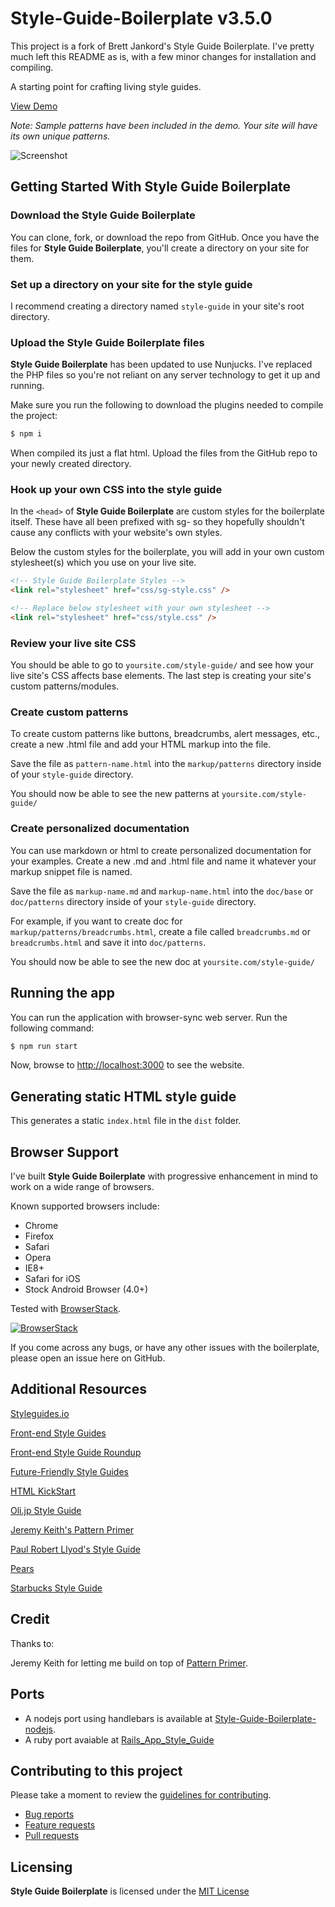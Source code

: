 # Style-Guide-Boilerplate v3.5.0

This project is a fork of Brett Jankord's Style Guide Boilerplate. I've pretty much left this README as is, with a few minor changes for installation and compiling.

A starting point for crafting living style guides.

[View Demo](http://nsymester.github.io/Style-Guide-Boilerplate/demo.html)

_Note: Sample patterns have been included in the demo. Your site will have its own unique patterns._

![Screenshot](http://nsymester.github.io/Style-Guide-Boilerplate/images/screenshot.png)

## Getting Started With Style Guide Boilerplate

### Download the Style Guide Boilerplate

You can clone, fork, or download the repo from GitHub.
Once you have the files for **Style Guide Boilerplate**, you'll create a directory on your site for them.

### Set up a directory on your site for the style guide

I recommend creating a directory named `style-guide` in your site's root directory.

### Upload the Style Guide Boilerplate files

**Style Guide Boilerplate** has been updated to use Nunjucks. I've replaced the PHP files so you're not reliant on any server technology to get it up and running.

Make sure you run the following to download the plugins needed to compile the project:

```bash
$ npm i
```

When compiled its just a flat html. Upload the files from the GitHub repo to your newly created directory.

### Hook up your own CSS into the style guide

In the `<head>` of **Style Guide Boilerplate** are custom styles for the boilerplate itself. These have all been prefixed with sg- so they hopefully shouldn't cause any conflicts with your website's own styles.

Below the custom styles for the boilerplate, you will add in your own custom stylesheet(s) which you use on your live site.

```html
<!-- Style Guide Boilerplate Styles -->
<link rel="stylesheet" href="css/sg-style.css" />

<!-- Replace below stylesheet with your own stylesheet -->
<link rel="stylesheet" href="css/style.css" />
```

### Review your live site CSS

You should be able to go to `yoursite.com/style-guide/` and see how your live site's CSS affects base elements.
The last step is creating your site's custom patterns/modules.

### Create custom patterns

To create custom patterns like buttons, breadcrumbs, alert messages, etc., create a new .html file and add your HTML markup into the file.

Save the file as `pattern-name.html` into the `markup/patterns` directory inside of your `style-guide` directory.

You should now be able to see the new patterns at `yoursite.com/style-guide/`

### Create personalized documentation

You can use markdown or html to create personalized documentation for your examples. Create a new .md and .html file and name it whatever your markup snippet file is named.

Save the file as `markup-name.md` and `markup-name.html` into the `doc/base` or `doc/patterns` directory inside of your `style-guide` directory.

For example, if you want to create doc for `markup/patterns/breadcrumbs.html`, create a file called `breadcrumbs.md` or `breadcrumbs.html` and save it into `doc/patterns`.

You should now be able to see the new doc at `yoursite.com/style-guide/`

## Running the app

You can run the application with browser-sync web server. Run the following command:

```bash
$ npm run start
```

Now, browse to [http://localhost:3000](http://localhost:3000) to see the website.

## Generating static HTML style guide

This generates a static `index.html` file in the `dist` folder.

## Browser Support

I've built **Style Guide Boilerplate** with progressive enhancement in mind to work on a wide range of browsers.

Known supported browsers include:

- Chrome
- Firefox
- Safari
- Opera
- IE8+
- Safari for iOS
- Stock Android Browser (4.0+)

Tested with [BrowserStack](https://www.browserstack.com/).

[![BrowserStack](https://raw.githubusercontent.com/bjankord/Style-Guide-Boilerplate/master/browserstack-logo-600x315.png)](https://www.browserstack.com/)

If you come across any bugs, or have any other issues with the boilerplate, please open an issue here on GitHub.

## Additional Resources

[Styleguides.io](http://styleguides.io)

[Front-end Style Guides](http://24ways.org/2011/front-end-style-guides/)

[Front-end Style Guide Roundup](https://gimmebar.com/collection/4ecd439c2f0aaad734000022/front-end-styleguides)

[Future-Friendly Style Guides](https://speakerdeck.com/lukebrooker/future-friendly-style-guides)

[HTML KickStart](http://www.99lime.com/elements/)

[Oli.jp Style Guide](http://oli.jp/2011/style-guide/)

[Jeremy Keith's Pattern Primer](http://adactio.com/journal/5028/)

[Paul Robert Llyod's Style Guide](http://www.paulrobertlloyd.com/about/styleguide/)

[Pears](http://pea.rs/)

[Starbucks Style Guide](http://www.starbucks.com/static/reference/styleguide/)

## Credit

Thanks to:

Jeremy Keith for letting me build on top of [Pattern Primer](https://github.com/adactio/Pattern-Primer).

## Ports

- A nodejs port using handlebars is available at [Style-Guide-Boilerplate-nodejs](https://github.com/DeadlyBrad42/Style-Guide-Boilerplate-nodejs).
- A ruby port avaiable at [Rails_App_Style_Guide](https://github.com/JoshuaMSchultz/Rails_App_Style_Guide)

## Contributing to this project

Please take a moment to
review the [guidelines for contributing](CONTRIBUTING.md).

- [Bug reports](CONTRIBUTING.md#bugs)
- [Feature requests](CONTRIBUTING.md#features)
- [Pull requests](CONTRIBUTING.md#pull-requests)

## Licensing

**Style Guide Boilerplate** is licensed under the [MIT License](http://en.wikipedia.org/wiki/MIT_License)
